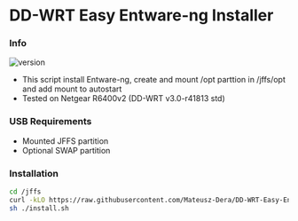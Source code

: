 # DD-WRT Easy Entware-ng Installer

### Info
![version](https://img.shields.io/badge/version-2.0.1-yellow.svg)

  - This script install Entware-ng, create and mount /opt parttion in /jffs/opt and add mount to autostart
  - Tested on Netgear R6400v2 (DD-WRT v3.0-r41813 std)

### USB Requirements
 - Mounted JFFS partition
 - Optional SWAP partition

### Installation

 ```bash
cd /jffs    
curl -kLO https://raw.githubusercontent.com/Mateusz-Dera/DD-WRT-Easy-Entware-ng-Installer/master/install.sh 
sh ./install.sh
 ```
